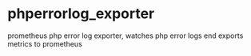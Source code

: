 # phperrorlog_exporter
prometheus php error log exporter, watches php error logs end exports metrics to prometheus
